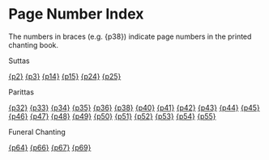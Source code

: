 # Page Number Index

The numbers in braces (e.g. {p38}) indicate page numbers in the printed chanting book.

Suttas

[{p2}](suttas.html#p2)
[{p3}](suttas.html#p3)
[{p14}](suttas.html#p14)
[{p15}](suttas.html#p15)
[{p24}](suttas.html#p24)
[{p25}](suttas.html#p25)

Parittas

[{p32}](parittas.html#p32)
[{p33}](parittas.html#p33)
[{p34}](parittas.html#p34)
[{p35}](parittas.html#p35)
[{p36}](parittas.html#p36)
[{p38}](parittas.html#p38)
[{p40}](parittas.html#p40)
[{p41}](parittas.html#p41)
[{p42}](parittas.html#p42)
[{p43}](parittas.html#p43)
[{p44}](parittas.html#p44)
[{p45}](parittas.html#p45)
[{p46}](parittas.html#p46)
[{p47}](parittas.html#p47)
[{p48}](parittas.html#p48)
[{p49}](parittas.html#p49)
[{p50}](parittas.html#p50)
[{p51}](parittas.html#p51)
[{p52}](parittas.html#p52)
[{p53}](parittas.html#p53)
[{p54}](parittas.html#p54)
[{p55}](parittas.html#p55)

Funeral Chanting

[{p64}](funeral.html#p64)
[{p66}](funeral.html#p66)
[{p67}](funeral.html#p67)
[{p69}](funeral.html#p69)
